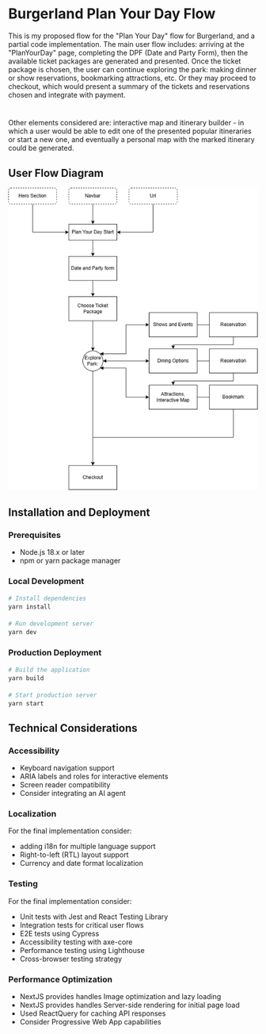 # Burgerland Plan Your Day Flow

This is my proposed flow for the "Plan Your Day" flow for Burgerland, and a partial code implementation.
The main user flow includes: arriving at the "PlanYourDay" page, completing the DPF (Date and Party Form), then the available ticket packages are generated and presented. 
Once the ticket package is chosen, the user can continue exploring the park: making dinner or show reservations, bookmarking attractions, etc. Or they may proceed to checkout, which would present a summary of the tickets and reservations chosen and integrate with payment.
#
Other elements considered are: interactive map and itinerary builder - in which a user would be able to edit one of the presented popular itineraries or start a new one, and eventually a personal map with the marked itinerary could be generated.

## User Flow Diagram
![Burgerland Plan Your Day Flow Diagram](./Burgerland_PlanYourDayFlow.drawio.png)

## Installation and Deployment

### Prerequisites
- Node.js 18.x or later
- npm or yarn package manager

### Local Development
```bash
# Install dependencies
yarn install

# Run development server
yarn dev
```

### Production Deployment
```bash
# Build the application
yarn build

# Start production server
yarn start
```

## Technical Considerations

### Accessibility
- Keyboard navigation support
- ARIA labels and roles for interactive elements
- Screen reader compatibility
- Consider integrating an AI agent

### Localization
For the final implementation consider:
- adding i18n for multiple language support
- Right-to-left (RTL) layout support
- Currency and date format localization

### Testing
For the final implementation consider:
- Unit tests with Jest and React Testing Library
- Integration tests for critical user flows
- E2E tests using Cypress
- Accessibility testing with axe-core
- Performance testing using Lighthouse
- Cross-browser testing strategy

### Performance Optimization
- NextJS provides handles Image optimization and lazy loading
- NextJS provides handles Server-side rendering for initial page load
- Used ReactQuery for caching API responses
- Consider Progressive Web App capabilities